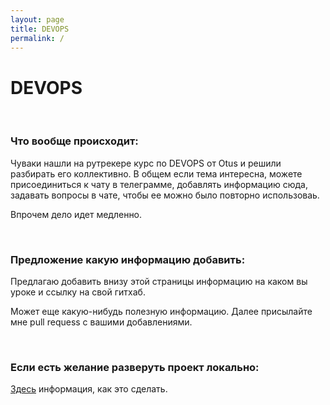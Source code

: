 ```yaml
---
layout: page
title: DEVOPS
permalink: /
---
```


# DEVOPS

<br/>

### Что вообще происходит:

Чуваки нашли на рутрекере курс по DEVOPS от Otus и решили разбирать его коллективно. В общем если тема интересна, можете присоединиться к чату в телеграмме, добавлять информацию сюда, задавать вопросы в чате, чтобы ее можно было повторно использоваь.

Впрочем дело идет медленно. 


<br/>

### Предложение какую информацию добавить:

Предлагаю добавить внизу этой страницы информацию на каком вы уроке и ссылку на свой гитхаб. 

Может еще какую-нибудь полезную информацию. Далее присылайте мне pull requess с вашими добавлениями.

<br/>

### Если есть желание разверуть проект локально:

[Здесь](/localhost/) информация, как это сделать.